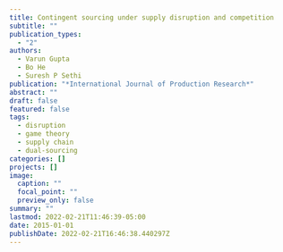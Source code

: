 ```yaml
---
title: Contingent sourcing under supply disruption and competition
subtitle: ""
publication_types:
  - "2"
authors:
  - Varun Gupta
  - Bo He
  - Suresh P Sethi
publication: "*International Journal of Production Research*"
abstract: ""
draft: false
featured: false
tags:
  - disruption
  - game theory
  - supply chain
  - dual-sourcing
categories: []
projects: []
image:
  caption: ""
  focal_point: ""
  preview_only: false
summary: ""
lastmod: 2022-02-21T11:46:39-05:00
date: 2015-01-01
publishDate: 2022-02-21T16:46:38.440297Z
---
```

